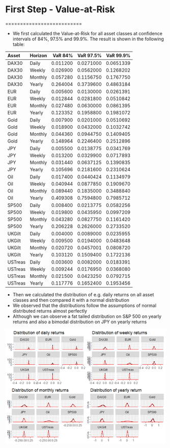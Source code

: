 # First Step - Value-at-Risk
==========================

-   We first calculated the Value-at-Risk for all asset classes at confidence intervals of 84%, 97.5% and 99.9%. The result is shown in the following table:

<table class="table" style="margin-left: auto; margin-right: auto;">
<thead>
<tr>
<th style="text-align:left;">
Asset
</th>
<th style="text-align:left;">
Horizon
</th>
<th style="text-align:right;">
VaR 84%
</th>
<th style="text-align:right;">
VaR 97.5%
</th>
<th style="text-align:right;">
VaR 99.9%
</th>
</tr>
</thead>
<tbody>
<tr>
<td style="text-align:left;">
DAX30
</td>
<td style="text-align:left;">
Daily
</td>
<td style="text-align:right;">
0.011200
</td>
<td style="text-align:right;">
0.0271000
</td>
<td style="text-align:right;">
0.0651339
</td>
</tr>
<tr>
<td style="text-align:left;">
DAX30
</td>
<td style="text-align:left;">
Weekly
</td>
<td style="text-align:right;">
0.026900
</td>
<td style="text-align:right;">
0.0562000
</td>
<td style="text-align:right;">
0.1268202
</td>
</tr>
<tr>
<td style="text-align:left;">
DAX30
</td>
<td style="text-align:left;">
Monthly
</td>
<td style="text-align:right;">
0.057280
</td>
<td style="text-align:right;">
0.1156750
</td>
<td style="text-align:right;">
0.1767750
</td>
</tr>
<tr>
<td style="text-align:left;">
DAX30
</td>
<td style="text-align:left;">
Yearly
</td>
<td style="text-align:right;">
0.264004
</td>
<td style="text-align:right;">
0.3739600
</td>
<td style="text-align:right;">
0.4863184
</td>
</tr>
<tr>
<td style="text-align:left;">
EUR
</td>
<td style="text-align:left;">
Daily
</td>
<td style="text-align:right;">
0.005600
</td>
<td style="text-align:right;">
0.0130000
</td>
<td style="text-align:right;">
0.0261391
</td>
</tr>
<tr>
<td style="text-align:left;">
EUR
</td>
<td style="text-align:left;">
Weekly
</td>
<td style="text-align:right;">
0.012844
</td>
<td style="text-align:right;">
0.0281800
</td>
<td style="text-align:right;">
0.0510842
</td>
</tr>
<tr>
<td style="text-align:left;">
EUR
</td>
<td style="text-align:left;">
Monthly
</td>
<td style="text-align:right;">
0.027480
</td>
<td style="text-align:right;">
0.0630000
</td>
<td style="text-align:right;">
0.0861395
</td>
</tr>
<tr>
<td style="text-align:left;">
EUR
</td>
<td style="text-align:left;">
Yearly
</td>
<td style="text-align:right;">
0.123352
</td>
<td style="text-align:right;">
0.1958800
</td>
<td style="text-align:right;">
0.1981072
</td>
</tr>
<tr>
<td style="text-align:left;">
Gold
</td>
<td style="text-align:left;">
Daily
</td>
<td style="text-align:right;">
0.007900
</td>
<td style="text-align:right;">
0.0201000
</td>
<td style="text-align:right;">
0.0510692
</td>
</tr>
<tr>
<td style="text-align:left;">
Gold
</td>
<td style="text-align:left;">
Weekly
</td>
<td style="text-align:right;">
0.018900
</td>
<td style="text-align:right;">
0.0432000
</td>
<td style="text-align:right;">
0.1032742
</td>
</tr>
<tr>
<td style="text-align:left;">
Gold
</td>
<td style="text-align:left;">
Monthly
</td>
<td style="text-align:right;">
0.044360
</td>
<td style="text-align:right;">
0.0944750
</td>
<td style="text-align:right;">
0.1409405
</td>
</tr>
<tr>
<td style="text-align:left;">
Gold
</td>
<td style="text-align:left;">
Yearly
</td>
<td style="text-align:right;">
0.148964
</td>
<td style="text-align:right;">
0.2246400
</td>
<td style="text-align:right;">
0.2512896
</td>
</tr>
<tr>
<td style="text-align:left;">
JPY
</td>
<td style="text-align:left;">
Daily
</td>
<td style="text-align:right;">
0.005500
</td>
<td style="text-align:right;">
0.0138775
</td>
<td style="text-align:right;">
0.0341769
</td>
</tr>
<tr>
<td style="text-align:left;">
JPY
</td>
<td style="text-align:left;">
Weekly
</td>
<td style="text-align:right;">
0.013200
</td>
<td style="text-align:right;">
0.0329900
</td>
<td style="text-align:right;">
0.0717893
</td>
</tr>
<tr>
<td style="text-align:left;">
JPY
</td>
<td style="text-align:left;">
Monthly
</td>
<td style="text-align:right;">
0.031440
</td>
<td style="text-align:right;">
0.0637125
</td>
<td style="text-align:right;">
0.1390835
</td>
</tr>
<tr>
<td style="text-align:left;">
JPY
</td>
<td style="text-align:left;">
Yearly
</td>
<td style="text-align:right;">
0.105696
</td>
<td style="text-align:right;">
0.2181600
</td>
<td style="text-align:right;">
0.2310624
</td>
</tr>
<tr>
<td style="text-align:left;">
Oil
</td>
<td style="text-align:left;">
Daily
</td>
<td style="text-align:right;">
0.017400
</td>
<td style="text-align:right;">
0.0440424
</td>
<td style="text-align:right;">
0.1134979
</td>
</tr>
<tr>
<td style="text-align:left;">
Oil
</td>
<td style="text-align:left;">
Weekly
</td>
<td style="text-align:right;">
0.040944
</td>
<td style="text-align:right;">
0.0877850
</td>
<td style="text-align:right;">
0.1909670
</td>
</tr>
<tr>
<td style="text-align:left;">
Oil
</td>
<td style="text-align:left;">
Monthly
</td>
<td style="text-align:right;">
0.089440
</td>
<td style="text-align:right;">
0.1835000
</td>
<td style="text-align:right;">
0.3488840
</td>
</tr>
<tr>
<td style="text-align:left;">
Oil
</td>
<td style="text-align:left;">
Yearly
</td>
<td style="text-align:right;">
0.409308
</td>
<td style="text-align:right;">
0.7594800
</td>
<td style="text-align:right;">
0.7985712
</td>
</tr>
<tr>
<td style="text-align:left;">
SP500
</td>
<td style="text-align:left;">
Daily
</td>
<td style="text-align:right;">
0.008400
</td>
<td style="text-align:right;">
0.0213775
</td>
<td style="text-align:right;">
0.0582256
</td>
</tr>
<tr>
<td style="text-align:left;">
SP500
</td>
<td style="text-align:left;">
Weekly
</td>
<td style="text-align:right;">
0.019800
</td>
<td style="text-align:right;">
0.0435950
</td>
<td style="text-align:right;">
0.0997209
</td>
</tr>
<tr>
<td style="text-align:left;">
SP500
</td>
<td style="text-align:left;">
Monthly
</td>
<td style="text-align:right;">
0.043280
</td>
<td style="text-align:right;">
0.0827750
</td>
<td style="text-align:right;">
0.1161420
</td>
</tr>
<tr>
<td style="text-align:left;">
SP500
</td>
<td style="text-align:left;">
Yearly
</td>
<td style="text-align:right;">
0.206228
</td>
<td style="text-align:right;">
0.2626000
</td>
<td style="text-align:right;">
0.2733520
</td>
</tr>
<tr>
<td style="text-align:left;">
UKGilt
</td>
<td style="text-align:left;">
Daily
</td>
<td style="text-align:right;">
0.004000
</td>
<td style="text-align:right;">
0.0089000
</td>
<td style="text-align:right;">
0.0235955
</td>
</tr>
<tr>
<td style="text-align:left;">
UKGilt
</td>
<td style="text-align:left;">
Weekly
</td>
<td style="text-align:right;">
0.009500
</td>
<td style="text-align:right;">
0.0194000
</td>
<td style="text-align:right;">
0.0483648
</td>
</tr>
<tr>
<td style="text-align:left;">
UKGilt
</td>
<td style="text-align:left;">
Monthly
</td>
<td style="text-align:right;">
0.020720
</td>
<td style="text-align:right;">
0.0457001
</td>
<td style="text-align:right;">
0.0808720
</td>
</tr>
<tr>
<td style="text-align:left;">
UKGilt
</td>
<td style="text-align:left;">
Yearly
</td>
<td style="text-align:right;">
0.103120
</td>
<td style="text-align:right;">
0.1509400
</td>
<td style="text-align:right;">
0.1722136
</td>
</tr>
<tr>
<td style="text-align:left;">
USTreas
</td>
<td style="text-align:left;">
Daily
</td>
<td style="text-align:right;">
0.003600
</td>
<td style="text-align:right;">
0.0082000
</td>
<td style="text-align:right;">
0.0183391
</td>
</tr>
<tr>
<td style="text-align:left;">
USTreas
</td>
<td style="text-align:left;">
Weekly
</td>
<td style="text-align:right;">
0.009244
</td>
<td style="text-align:right;">
0.0176950
</td>
<td style="text-align:right;">
0.0368080
</td>
</tr>
<tr>
<td style="text-align:left;">
USTreas
</td>
<td style="text-align:left;">
Monthly
</td>
<td style="text-align:right;">
0.021500
</td>
<td style="text-align:right;">
0.0423250
</td>
<td style="text-align:right;">
0.0792715
</td>
</tr>
<tr>
<td style="text-align:left;">
USTreas
</td>
<td style="text-align:left;">
Yearly
</td>
<td style="text-align:right;">
0.117776
</td>
<td style="text-align:right;">
0.1652400
</td>
<td style="text-align:right;">
0.1953456
</td>
</tr>
</tbody>
</table>

-   Then we calculated the distribution of e.g. daily returns on all asset classes and then compared it with a normal distribution
-   We observed that the distributions follow the assumptions of normal distributed returns almost perfectly
-   Although we can observe a fat tailed distribution on S&P 500 on yearly returns and also a bimodal distribution on JPY on yearly returns

![](notes_on_project_files/figure-markdown_github/unnamed-chunk-2-1.png)
